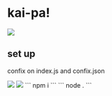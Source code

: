 <h1>kai-pa!</h1>
<img src="https://i.imgur.com/da2aBFC.png">
<br>
<h2>set up</h2>
<p>confix on index.js and confix.json</p>
<img src="https://i.imgur.com/rVuhgsc.png">
<img src="https://i.imgur.com/K4P3oGn.png">
```
npm i 
```
```
node .
```
